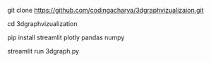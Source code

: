 git clone https://github.com/codingacharya/3dgraphvizualizaion.git

cd 3dgraphvizualization

pip install streamlit plotly pandas numpy

streamlit run 3dgraph.py
